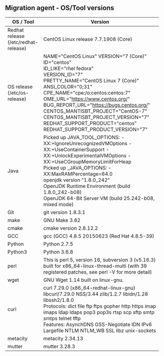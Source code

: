## Migration agent - OS/Tool versions

| OS / Tool | Version |
| -----------------|---------|
| Redhat release <br> (/etc/redhat-release) | CentOS Linux release 7.7.1908 (Core) |
| OS release <br> (/etc/os-release) |  NAME="CentOS Linux" VERSION="7 (Core)" <br> ID="centos" <br> ID_LIKE="rhel fedora" <br> VERSION_ID="7" <br> PRETTY_NAME="CentOS Linux 7 (Core)" <br> ANSI_COLOR="0;31" <br> CPE_NAME="cpe:/o:centos:centos:7" <br> OME_URL="https://www.centos.org/" <br> BUG_REPORT_URL="https://bugs.centos.org/" <br> CENTOS_MANTISBT_PROJECT="CentOS-7" <br> CENTOS_MANTISBT_PROJECT_VERSION="7" <br> REDHAT_SUPPORT_PRODUCT="centos" <br> REDHAT_SUPPORT_PRODUCT_VERSION="7" |
| Java | Picked up JAVA_TOOL_OPTIONS: -XX:+IgnoreUnrecognizedVMOptions -XX:+UseContainerSupport -XX:+UnlockExperimentalVMOptions -XX:+UseCGroupMemoryLimitForHeap <br> Picked up _JAVA_OPTIONS: -XX:MaxRAMPercentage=64.0 <br> openjdk version "1.8.0_242" <br> OpenJDK Runtime Environment (build 1.8.0_242-b08) <br> OpenJDK 64-Bit Server VM (build 25.242-b08, mixed mode) |
| Git | git version 1.8.3.1 |        
| make | GNU Make 3.82 |
| cmake | cmake version 2.8.12.2 |
| GCC | gcc (GCC) 4.8.5 20150623 (Red Hat 4.8.5-39) |
| Python | Python 2.7.5 |
| Python3 | Python 3.6.8 |
| perl | This is perl 5, version 16, subversion 3 (v5.16.3) built for x86_64-linux-thread-multi (with 39 registered patches, see perl -V for more detail) |
| wget | GNU Wget 1.14 built on linux-gnu. |
| curl | curl 7.29.0 (x86_64-redhat-linux-gnu) libcurl/7.29.0 NSS/3.44 zlib/1.2.7 libidn/1.28 libssh2/1.8.0 <br> Protocols: dict file ftp ftps gopher http https imap imaps ldap ldaps pop3 pop3s rtsp scp sftp smtp smtps telnet tftp <br> Features: AsynchDNS GSS-Negotiate IDN IPv6 Largefile NTLM NTLM_WB SSL libz unix-sockets |
| metacity | metacity 2.34.13 |
| mutter | mutter 3.28.3 |


